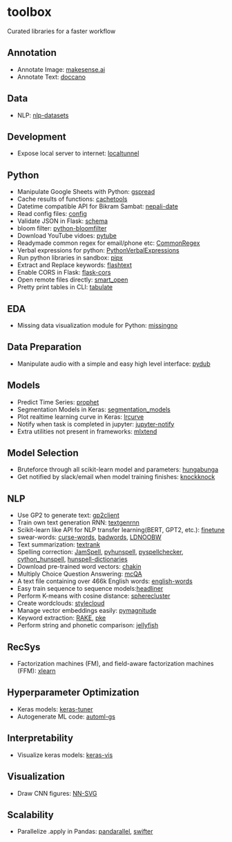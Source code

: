 # toolbox
Curated libraries for a faster workflow

## Annotation
- Annotate Image: [makesense.ai](https://www.makesense.ai/) 
- Annotate Text: [doccano](https://doccano.herokuapp.com/)

## Data
- NLP: [nlp-datasets](https://github.com/niderhoff/nlp-datasets)

## Development
- Expose local server to internet: [localtunnel](https://localtunnel.github.io/www/)

## Python
- Manipulate Google Sheets with Python: [gspread](https://github.com/burnash/gspread)
- Cache results of functions: [cachetools](https://pypi.org/project/cachetools/)
- Datetime compatible API for Bikram Sambat: [nepali-date](https://github.com/arneec/nepali-date)
- Read config files: [config](https://pypi.org/project/config/)
- Validate JSON in Flask: [schema](https://github.com/keleshev/schema)
- bloom filter: [python-bloomfilter](https://github.com/jaybaird/python-bloomfilter)
- Download YouTube vidoes: [pytube](https://github.com/nficano/pytube)
- Readymade common regex for email/phone etc: [CommonRegex](https://github.com/madisonmay/CommonRegex)
- Verbal expressions for python: [PythonVerbalExpressions](https://github.com/VerbalExpressions/PythonVerbalExpressions)
- Run python libraries in sandbox: [pipx](https://github.com/pipxproject/pipx)
- Extract and Replace keywords: [flashtext](https://github.com/vi3k6i5/flashtext)
- Enable CORS in Flask: [flask-cors](https://flask-cors.readthedocs.io/en/latest/)
- Open remote files directly: [smart_open](https://github.com/RaRe-Technologies/smart_open)
- Pretty print tables in CLI: [tabulate](https://pypi.org/project/tabulate/)

## EDA
- Missing data visualization module for Python: [missingno](https://github.com/ResidentMario/missingno)

## Data Preparation
- Manipulate audio with a simple and easy high level interface: [pydub](https://github.com/jiaaro/pydub)

## Models
- Predict Time Series: [prophet](https://facebook.github.io/prophet/docs/quick_start.html#python-api)
- Segmentation Models in Keras: [segmentation_models](https://github.com/qubvel/segmentation_models)
- Plot realtime learning curve in Keras: [lrcurve](https://github.com/AndreasMadsen/python-lrcurve)
- Notify when task is completed in jupyter: [jupyter-notify](https://github.com/ShopRunner/jupyter-notify)
- Extra utilities not present in frameworks: [mlxtend](https://github.com/rasbt/mlxtend)

## Model Selection
- Bruteforce through all scikit-learn model and parameters: [hungabunga](https://github.com/ypeleg/HungaBunga)
- Get notified by slack/email when model training finishes: [knockknock](https://github.com/huggingface/knockknock)
  
## NLP
- Use GP2 to generate text: [gp2client](https://github.com/rish-16/gpt2client)
- Train own text generation RNN: [textgenrnn](https://github.com/minimaxir/textgenrnn)
- Scikit-learn like API for NLP transfer learning(BERT, GPT2, etc.): [finetune](https://github.com/IndicoDataSolutions/finetune)
- swear-words: [curse-words](https://github.com/reimertz/curse-words), [badwords](https://github.com/MauriceButler/badwords), [LDNOOBW](https://github.com/LDNOOBW/List-of-Dirty-Naughty-Obscene-and-Otherwise-Bad-Words)
- Text summarization: [textrank](https://github.com/summanlp/textrank)
- Spelling correction: [JamSpell](https://github.com/bakwc/JamSpell), [pyhunspell](https://github.com/blatinier/pyhunspell), [pyspellchecker](https://github.com/barrust/pyspellchecker), [cython_hunspell](https://github.com/MSeal/cython_hunspell), [hunspell-dictionaries](https://github.com/wooorm/dictionaries)
- Download pre-trained word vectors: [chakin](https://github.com/chakki-works/chakin)
- Multiply Choice Question Answering: [mcQA](https://github.com/mcQA-suite/mcQA)
- A text file containing over 466k English words: [english-words](https://github.com/dwyl/english-words)
- Easy train sequence to sequence models:[headliner](https://github.com/as-ideas/headliner)
- Perform K-means with cosine distance: [spherecluster](https://github.com/jasonlaska/spherecluster)
- Create wordclouds: [stylecloud](https://github.com/minimaxir/stylecloud)
- Manage vector embeddings easily: [pymagnitude](https://github.com/plasticityai/magnitude)
- Keyword extraction: [RAKE](https://github.com/zelandiya/RAKE-tutorial), [pke](https://github.com/boudinfl/pke)
- Perform string and phonetic comparison: [jellyfish](https://pypi.org/project/jellyfish/)

## RecSys
- Factorization machines (FM), and field-aware factorization machines (FFM): [xlearn](https://github.com/aksnzhy/xlearn)

## Hyperparameter Optimization
- Keras models: [keras-tuner](https://github.com/keras-team/keras-tuner)
- Autogenerate ML code: [automl-gs](https://github.com/minimaxir/automl-gs)

## Interpretability
- Visualize keras models: [keras-vis](https://github.com/raghakot/keras-vis)

## Visualization
- Draw CNN figures: [NN-SVG](http://alexlenail.me/NN-SVG/LeNet.html)

## Scalability
- Parallelize .apply in Pandas: [pandarallel](https://github.com/nalepae/pandarallel), [swifter](https://github.com/jmcarpenter2/swifter)

